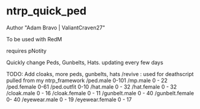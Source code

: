# ntrp_quick_ped
Author "Adam Bravo | ValiantCraven27"

To be used with RedM

requires pNotity

Quickly change Peds, Gunbelts, Hats. updating every few days 

TODO: Add cloaks, more peds, gunbelts, hats
/revive : used for deathscript pulled from my ntrp_framework
/ped.male 0-101
/mp.male 0 - 22
/ped.female 0-61
/ped.outfit 0-10
/hat.male 0 - 32
/hat.female 0 - 32
/cloak.male 0 - 16
/cloak.female 0 - 11
/gunbelt.male 0 - 40
/gunbelt.female 0- 40
/eyewear.male  0 - 19
/eyewear.female  0 - 17


